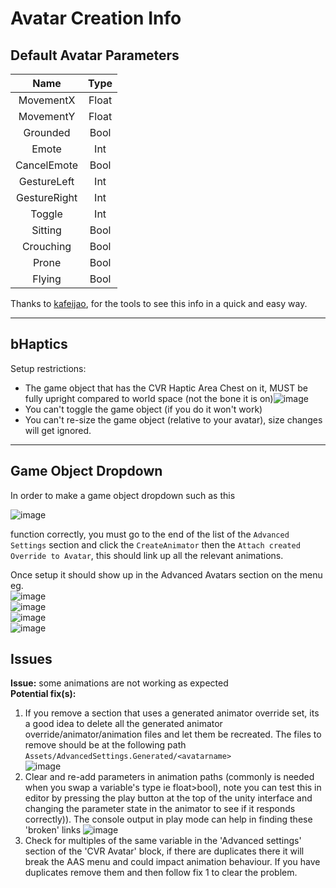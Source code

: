 # Avatar Creation Info  
  
## Default Avatar Parameters  
 

|  Name      |  Type  |  
|:----------:|:------:|  
|MovementX   |  Float |  
|MovementY   |  Float |  
|Grounded    |  Bool  |  
|Emote       |  Int   |  
|CancelEmote |  Bool  |  
|GestureLeft |  Int   |  
|GestureRight|  Int   |  
|Toggle      |  Int   |  
|Sitting     |  Bool  |  
|Crouching   |  Bool  |  
|Prone       |  Bool  |  
|Flying      |  Bool  |  
  
Thanks to [kafeijao](https://github.com/kafeijao), for the tools to see this info in a quick and easy way. 

---  

## bHaptics

Setup restrictions:
- The game object that has the CVR Haptic Area Chest on it, MUST be fully upright compared to world space (not the bone it is on)![image](https://user-images.githubusercontent.com/31048789/193452833-f6a5b663-6a0d-4edd-8701-d1f62bc1742e.png)
- You can't toggle the game object (if you do it won't work)
- You can't re-size the game object (relative to your avatar), size changes will get ignored.

---  

## Game Object Dropdown  

In order to make a game object dropdown such as this  
  
![image](https://user-images.githubusercontent.com/31048789/181918217-12f11516-d376-41d2-b9bc-6c1f1493d7e8.png)  
  
function correctly, you must go to the end of the list of the `Advanced Settings` section and click the `CreateAnimator` then the `Attach created Override to Avatar`, this should link up all the relevant animations.  
  
Once setup it should show up in the Advanced Avatars section on the menu eg.  
![image](https://user-images.githubusercontent.com/31048789/181918593-12547e32-e833-4d34-8a19-1e7a97ab7462.png)  
![image](https://user-images.githubusercontent.com/31048789/181919270-d273506c-9207-4f03-9815-3885e3d1c21a.png)  
![image](https://user-images.githubusercontent.com/31048789/181919284-c963f614-66d5-4d87-b7d8-5f2b153d3821.png)  
![image](https://user-images.githubusercontent.com/31048789/181919300-8eacac71-4f96-47a5-80e2-24eae98ea28a.png)  

## Issues

**Issue:** some animations are not working as expected  
**Potential fix(s):**  

1. If you remove a section that uses a generated animator override set, its a good idea to delete all the generated animator override/animator/animation files and let them be recreated. The files to remove should be at the following path `Assets/AdvancedSettings.Generated/<avatarname>`  
![image](https://user-images.githubusercontent.com/31048789/182020927-75350a7e-206c-4f6d-8a09-239aad9781f4.png)  
2. Clear and re-add parameters in animation paths (commonly is needed when you swap a variable's type ie float>bool), note you can test this in editor by pressing the play button at the top of the unity interface and changing the parameter state in the animator to see if it responds correctly)). The console output in play mode can help in finding these 'broken' links ![image](https://user-images.githubusercontent.com/31048789/182023553-029b0573-5931-49fa-ab6d-87ccaae652eb.png)  
3. Check for multiples of the same variable in the 'Advanced settings' section of the 'CVR Avatar' block, if there are duplicates there it will break the AAS menu and could impact animation behaviour. If you have duplicates remove them and then follow fix 1 to clear the problem.  
